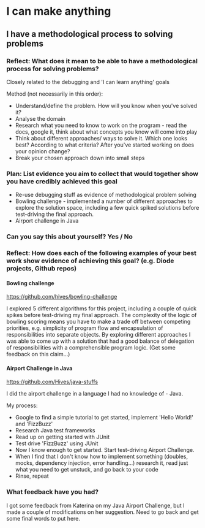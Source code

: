 # I can make anything
## I have a methodological process to solving problems

### Reflect: What does it mean to be able to have a methodological process for solving problems?

Closely related to the debugging and 'I can learn anything' goals

Method (not necessarily in this order):
- Understand/define the problem. How will you know when you've solved it?
- Analyse the domain
- Research what you need to know to work on the program - read the docs, google it, think about what concepts you know will come into play
- Think about different approaches/ ways to solve it. Which one looks best? According to what criteria? After you've started working on does your opinion change?
- Break your chosen approach down into small steps

### Plan: List evidence you aim to collect that would together show you have credibly achieved this goal

- Re-use debugging stuff as evidence of methodological problem solving
- Bowling challenge - implemented a number of different approaches to explore the solution space, including a few quick spiked solutions before test-driving the final approach.
- Airport challenge in Java

### Can you say this about yourself? Yes / No

### Reflect: How does each of the following examples of your best work show evidence of achieving this goal? (e.g. Diode projects, Github repos)

#### Bowling challenge

<https://github.com/hives/bowling-challenge>

I explored 5 different algorithms for this project, including a couple of quick spikes before test-driving my final approach. The complexity of the logic of bowling scoring means you have to make a trade off between competing priorities, e.g. simplicity of program flow and encapsulation of responsibilities into separate objects. By exploring different approaches I was able to come up with a solution that had a good balance of delegation of responsibilities with a comprehensible program logic. (Get some feedback on this claim...)

#### Airport Challenge in Java

<https://github.com/Hives/java-stuffs>

I did the airport challenge in a language I had no knowledge of - Java.

My process:
- Google to find a simple tutorial to get started, implement 'Hello World!' and 'FizzBuzz'
- Research Java test frameworks
- Read up on getting started with JUnit
- Test drive 'FizzBuzz' using JUnit
- Now I know enough to get started. Start test-driving Airport Challenge.
- When I find that I don't know how to implement something (doubles, mocks, dependency injection, error handling...) research it, read just what you need to get unstuck, and go back to your code
- Rinse, repeat

### What feedback have you had?

I got some feedback from Katerina on my Java Airport Challenge, but I made a couple of modifications on her suggestion. Need to go back and get some final words to put here.